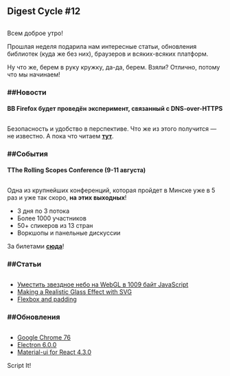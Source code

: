 ## Digest Cycle #12

## 

Всем доброе утро!

Прошлая неделя подарила нам интересные статьи, обновления библиотек (куда же без них), браузеров и всяких-всяких платформ.

Ну что же, берем в руку кружку, да-да, берем. Взяли? Отлично, потому что мы начинаем!

### ##Новости

#### ВВ Firefox будет проведён эксперимент, связанный с DNS-over-HTTPS

## 

Безопасность и удобство в перспективе. Что же из этого получится — не известно. А пока что читаем **[тут](https://vk.com/away.php?to=https%3A%2F%2Fwww.opennet.ru%2Fopennews%2Fart.shtml%3Fnum%3D51204)**.

### ##События

#### TThe Rolling Scopes Conference (9-11 августа)

## 

Одна из крупнейших конференций, которая пройдет в Минске уже в 5 раз и уже так скоро, **на этих выходных**!

- 3 дня по 3 потока
- Более 1000 участников
- 50+ спикеров из 13 стран
- Воркшопы и панельные дискуссии

За билетами **[сюда](https://vk.com/away.php?to=https%3A%2F%2Frsconf.by%2F%23ticket)**!

### ##Статьи

## 

- [Уместить звездное небо на WebGL в 1009 байт JavaScript](https://vk.com/away.php?to=https%3A%2F%2Fhabr.com%2Fru%2Fpost%2F462115%2F)
- [Making a Realistic Glass Effect with SVG](https://vk.com/away.php?to=https%3A%2F%2Fcss-tricks.com%2Fmaking-a-realistic-glass-effect-with-svg%2F)
- [Flexbox and padding](https://vk.com/away.php?to=https%3A%2F%2Fwww.chenhuijing.com%2Fblog%2Fflexbox-and-padding)

### ##Обновления

## 

- [Google Chrome 76](https://vk.com/away.php?to=https%3A%2F%2Fsupport.google.com%2Fchrome%2Fa%2Fanswer%2F7679408)
- [Electron 6.0.0](https://vk.com/away.php?to=https%3A%2F%2Felectronjs.org%2Freleases%2Fstable%23release-notes-for-600)
- [Material-ui for React 4.3.0](https://vk.com/away.php?to=https%3A%2F%2Fgithub.com%2Fmui-org%2Fmaterial-ui%2Fblob%2Fmaster%2FCHANGELOG.md)

Script It!